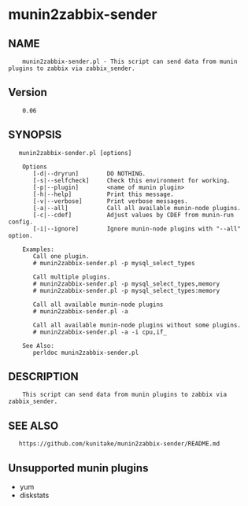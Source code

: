 munin2zabbix-sender
===================

NAME
---------------

        munin2zabbix-sender.pl - This script can send data from munin plugins to zabbix via zabbix_sender.

Version
----------------
        0.06

SYNOPSIS
---------------
       munin2zabbix-sender.pl [options]

        Options
           [-d|--dryrun]        DO NOTHING.
           [-s|--selfcheck]     Check this environment for working.
           [-p|--plugin]        <name of munin plugin>
           [-h|--help]          Print this message.
           [-v|--verbose]       Print verbose messages.
           [-a|--all]           Call all available munin-node plugins.
           [-c|--cdef]          Adjust values by CDEF from munin-run config.
           [-i|--ignore]        Ignore munin-node plugins with "--all" option.

        Examples:
           Call one plugin.
           # munin2zabbix-sender.pl -p mysql_select_types

           Call multiple plugins.
           # munin2zabbix-sender.pl -p mysql_select_types,memory
           # munin2zabbix-sender.pl -p mysql_select_types:memory

           Call all available munin-node plugins
           # munin2zabbix-sender.pl -a

           Call all available munin-node plugins without some plugins.
           # munin2zabbix-sender.pl -a -i cpu,if_

        See Also:
           perldoc munin2zabbix-sender.pl

DESCRIPTION
---------------
        This script can send data from munin plugins to zabbix via zabbix_sender.

SEE ALSO
---------------
       https://github.com/kunitake/munin2zabbix-sender/README.md

Unsupported munin plugins
-------------------------------
* yum
* diskstats 
